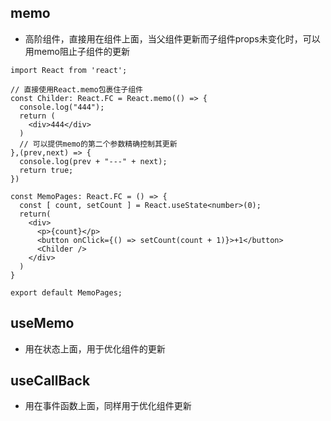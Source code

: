 ## memo

- 高阶组件，直接用在组件上面，当父组件更新而子组件props未变化时，可以用memo阻止子组件的更新

```tsx
import React from 'react';

// 直接使用React.memo包裹住子组件
const Childer: React.FC = React.memo(() => {
  console.log("444");
  return (
    <div>444</div>
  )
  // 可以提供memo的第二个参数精确控制其更新
},(prev,next) => {
  console.log(prev + "---" + next);
  return true;
})

const MemoPages: React.FC = () => {
  const [ count, setCount ] = React.useState<number>(0);
  return(
    <div>
      <p>{count}</p>
      <button onClick={() => setCount(count + 1)}>+1</button>
      <Childer />
    </div>
  )
}

export default MemoPages;

```

## useMemo

- 用在状态上面，用于优化组件的更新

## useCallBack

- 用在事件函数上面，同样用于优化组件更新

